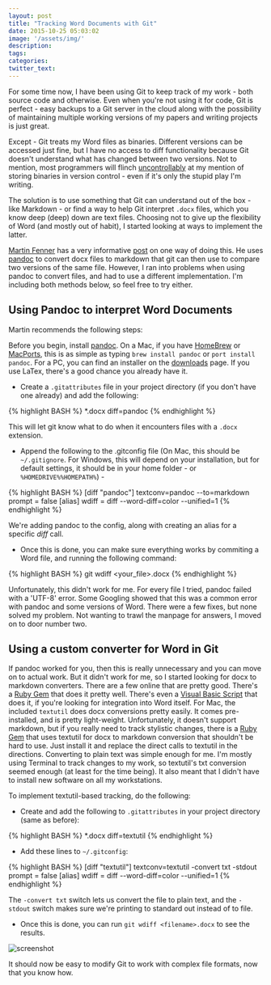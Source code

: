 ```yaml
---
layout: post
title: "Tracking Word Documents with Git"
date: 2015-10-25 05:03:02
image: '/assets/img/'
description:
tags:
categories:
twitter_text:
---
```

 
For some time now, I have been using Git to keep track of my work - both source code and otherwise. Even when you're not using it for code, Git is perfect - easy backups to a Git server in the cloud along with the possibility of maintaining multiple working versions of my papers and writing projects is just great.

Except - Git treats my Word files as binaries. Different versions can be accessed just fine, but I have no access to diff functionality because Git doesn't understand what has changed between two versions. Not to mention, most programmers will flinch [uncontrollably][stkovflowq] at my mention of storing binaries in version control - even if it's only the stupid play I'm writing.

The solution is to use something that Git can understand out of the box - like Markdown - or find a way to help Git interpret `.docx` files, which you know deep (deep) down are text files. Choosing not to give up the flexibility of Word (and mostly out of habit), I started looking at ways to implement the latter.

[Martin Fenner][mfbio] has a very informative [post][mfpost] on one way of doing this. He uses [pandoc][pandoclink] to convert docx files to markdown that git can then use to compare two versions of the same file. However, I ran into problems when using pandoc to convert files, and had to use a different implementation. I'm including both methods below, so feel free to try either.

## Using Pandoc to interpret Word Documents

Martin recommends the following steps:

Before you begin, install [pandoc][pandoclink]. On a Mac, if you have [HomeBrew][hblink] or [MacPorts][mplink], this is as simple as typing `brew install pandoc` or `port install pandoc`. For a PC, you can find an installer on the [downloads][pddownloads] page. If you use LaTex, there's a good chance you already have it.

+ Create a `.gitattributes` file in your project directory (if you don't have one already) and add the following:

{% highlight BASH %}
*.docx diff=pandoc
{% endhighlight %}

This will let git know what to do when it encounters files with a `.docx` extension.

+ Append the following to the .gitconfig file (On Mac, this should be `~/.gitignore`. For Windows, this will depend on your installation, but for default settings, it should be in your home folder - or `%HOMEDRIVE%%HOMEPATH%`) - 

{% highlight BASH %}
[diff "pandoc"]
  textconv=pandoc --to=markdown
  prompt = false
[alias]
  wdiff = diff --word-diff=color --unified=1
{% endhighlight %}

We're adding pandoc to the config, along with creating an alias for a specific *diff* call.

+ Once this is done, you can make sure everything works by commiting a Word file, and running the following command:

{% highlight BASH %}
git wdiff <your_file>.docx
{% endhighlight %}

Unfortunately, this didn't work for me. For every file I tried, pandoc failed with a 'UTF-8' error. Some Googling showed that this was a common error with pandoc and some versions of Word. There were a few fixes, but none solved my problem. Not wanting to trawl the manpage for answers, I moved on to door number two.

## Using a custom converter for Word in Git

If pandoc worked for you, then this is really unnecessary and you can move on to actual work. But it didn't work for me, so I started looking for docx to markdown converters. There are a few online that are pretty good. There's a [Ruby Gem][rgmarkdown] that does it pretty well. There's even a [Visual Basic Script][vbscript] that does it, if you're looking for integration into Word itself. For Mac, the included `textutil` does docx conversions pretty easily. It comes pre-installed, and is pretty light-weight. Unfortunately, it doesn't support markdown, but if you really need to track stylistic changes, there is a [Ruby Gem][rgmarkdown2] that uses textutil for docx to markdown conversion that shouldn't be hard to use. Just install it and replace the direct calls to textutil in the directions. 
Converting to plain text was simple enough for me. I'm mostly using Terminal to track changes to my work, so textutil's txt conversion seemed enough (at least for the time being). It also meant that I didn't have to install new software on all my workstations.

To implement textutil-based tracking, do the following:

+ Create and add the following to `.gitattributes` in your project directory (same as before):

{% highlight BASH %}
*.docx diff=textutil
{% endhighlight %}

+ Add these lines to `~/.gitconfig`:

{% highlight BASH %}
[diff "textutil"]
  textconv=textutil -convert txt -stdout
  prompt = false
[alias]
  wdiff = diff --word-diff=color --unified=1
{% endhighlight %}

The `-convert txt` switch lets us convert the file to plain text, and the `-stdout` switch makes sure we're printing to standard out instead of to file.

+ Once this is done, you can run `git wdiff <filename>.docx` to see the results.

![screenshot]({{site.url}}/assets/img/TextUtilGit/screenshot.png)

It should now be easy to modify Git to work with complex file formats, now that you know how.

[rgmarkdown2]:https://gist.github.com/ttscoff/3861434
[vbscript]:https://gist.github.com/hawkrives/2305254
[rgmarkdown]:https://github.com/benbalter/word-to-markdown
[pddownloads]:https://github.com/jgm/pandoc/releases/tag/1.15.1.1
[hblink]:https://brew.sh
[mplink]:https://www.macports.org/
[stkovflowq]:http://stackoverflow.com/questions/29674006/is-it-good-practice-to-store-binary-dependencies-in-source-control
[mfbio]:http://blog.martinfenner.org/about.html
[mfpost]:http://blog.martinfenner.org/about.html
[pandoclink]:http://pandoc.org/